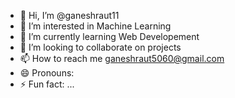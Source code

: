 - 👋 Hi, I’m @ganeshraut11
- 👀 I’m interested in Machine Learning
- 🌱 I’m currently learning Web Developement 
- 💞️ I’m looking to collaborate on projects
- 📫 How to reach me ganeshraut5060@gmail.com 
- 😄 Pronouns: 
- ⚡ Fun fact: ...

<!---
ganeshraut11/ganeshraut11 is a ✨ special ✨ repository because its `README.md` (this file) appears on your GitHub profile.
You can click the Preview link to take a look at your changes.
--->
